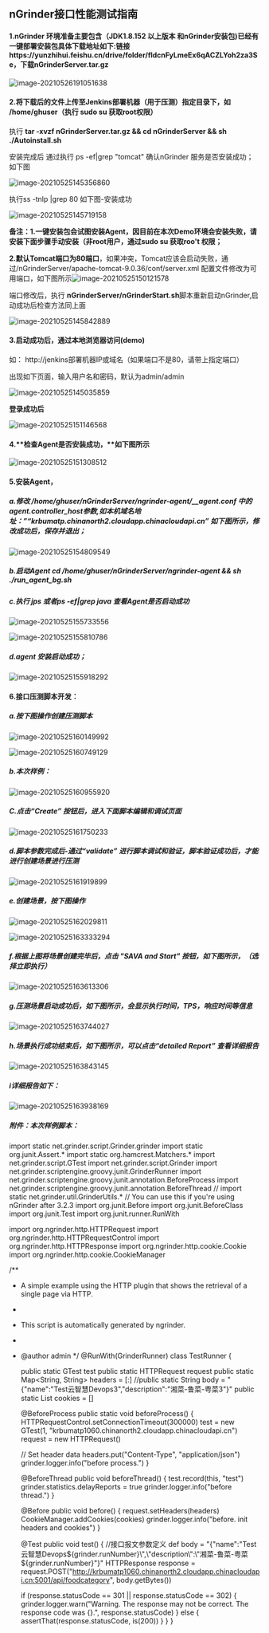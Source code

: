 ## **nGrinder接口性能测试指南**

#### **1.nGrinder 环境准备主要包含**（JDK1.8.152 以上版本 和nGrinder安装包)已经有一键部署安装包具体下载地址如下:链接https://yunzhihui.feishu.cn/drive/folder/fldcnFyLmeEx6qACZLYoh2za3Se，下载nGrinderServer.tar.gz

![image-20210526191051638](../images/nGrinder-download.png)



#### **2.将下载后的文件上传至Jenkins部署机器**（用于压测）指定目录下，如 /home/ghuser（执行 sudo su 获取root权限）

执行    **tar -xvzf nGrinderServer.tar.gz && cd nGrinderServer && sh ./Autoinstall.sh**

安装完成后 通过执行 ps -ef|grep "tomcat"  确认nGrinder 服务是否安装成功；如下图

![image-20210525145356860](../images/check-tomcat-proc.png)

执行ss -tnlp |grep 80 如下图-安装成功

![image-20210525145719158](../images/check-tomcat-port.png)

**备注：1.一键安装包会试图安装Agent，因目前在本次Demo环境会安装失败，请安装下面步骤手动安装（非root用户，通过sudo  su 获取roo't 权限；**

**2.默认Tomcat端口为80端口**，如果冲突，Tomcat应该会启动失败，通过/nGrinderServer/apache-tomcat-9.0.36/conf/server.xml 配置文件修改为可用端口，如下图所示![image-20210525150121578](../images/modify-tomcat-config.png)

端口修改后，执行 **nGrinderServer/nGrinderStart.sh**脚本重新启动nGrinder,启动成功后检查方法同上面

![image-20210525145842889](../images/nGrinder-start.png)



#### **3.启动成功后，通过本地浏览器访问(demo)**

 如： http://jenkins部署机器IP或域名（如果端口不是80，请带上指定端口）

出现如下页面，输入用户名和密码，默认为admin/admin

![image-20210525145035859](../images/nGrinder-login.png)

**登录成功后**

![image-20210525151146568](../images/nGrinder-login-success.png)

#### 4.**检查Agent是否安装成功，**如下图所示

![image-20210525151308512](../images/check-Agent.png)

#### 5.**安装Agent**，

#####    a.修改 **/home/ghuser/nGrinderServer/ngrinder-agent/__agent.conf** 中的**agent.controller_host**参数,如本机域名地址：”“**krbumatp.chinanorth2.cloudapp.chinacloudapi.cn**” 如下图所示，修改成功后，保存并退出；

![image-20210525154809549](../images/agent-install.png)

#####  **b.启动Agent    cd /home/ghuser/nGrinderServer/ngrinder-agent && sh ./run_agent_bg.sh** 

##### **c.执行  jps 或者ps -ef|grep java 查看Agent是否启动成功**

![image-20210525155733556](../images/agent-check1.png)

![image-20210525155810786](../images/agent-check2.png)

##### **d.agent 安装启动成功；**

![image-20210525155918292](../images/agent-check-succe.png)

#### **6.接口压测脚本开发**：

##### **a.按下图操作创建压测脚本**

![image-20210525160149992](../images/create-script.png)

![image-20210525160749129](../images/create-script-2.png)

##### **b.本次样例：**

![image-20210525160955920](../images/create-script-3.png)

#####  **C.点击“Create” 按钮后**，进入下面脚本编辑和调试页面

![image-20210525161750233](../images/script-check.png)

##### **d.脚本参数完成后-通过“validate” 进行脚本调试和验证，脚本验证成功后，才能进行创建场景进行压测**

![image-20210525161919899](../images/script-check-run.png)

##### **e.创建场景，按下图操作**

![image-20210525162029811](../images/scenerio-create.png)

![image-20210525163333294](../images/scenario-parm1.png)

##### **f.根据上图将场景创建完毕后，点击 "SAVA and Start" 按钮，如下图所示，（选择立即执行）**

![image-20210525163613306](../images/scenario-run.png)



##### **g.压测场景启动成功后，如下图所示，会显示执行时间，TPS，响应时间等信息**

![image-20210525163744027](../images/scenario-result1.png)

##### **h.场景执行成功结束后，如下图所示，可以点击“detailed Report” 查看详细报告**

![image-20210525163843145](../images/scenario-result2.png)

#####  **i详细报告如下：**



![image-20210525163938169](../images/report-detail.png)

##### **附件：本次样例脚本：**

import static net.grinder.script.Grinder.grinder
import static org.junit.Assert.*
import static org.hamcrest.Matchers.*
import net.grinder.script.GTest
import net.grinder.script.Grinder
import net.grinder.scriptengine.groovy.junit.GrinderRunner
import net.grinder.scriptengine.groovy.junit.annotation.BeforeProcess
import net.grinder.scriptengine.groovy.junit.annotation.BeforeThread
// import static net.grinder.util.GrinderUtils.* // You can use this if you're using nGrinder after 3.2.3
import org.junit.Before
import org.junit.BeforeClass
import org.junit.Test
import org.junit.runner.RunWith

import org.ngrinder.http.HTTPRequest
import org.ngrinder.http.HTTPRequestControl
import org.ngrinder.http.HTTPResponse
import org.ngrinder.http.cookie.Cookie
import org.ngrinder.http.cookie.CookieManager

/**
* A simple example using the HTTP plugin that shows the retrieval of a single page via HTTP.
*
* This script is automatically generated by ngrinder.
*
* @author admin
  */
  @RunWith(GrinderRunner)
  class TestRunner {

  public static GTest test
  public static HTTPRequest request
  public static Map<String, String> headers = [:]
  //public static String body = "{\"name\":\"Test云智慧Devops3\",\"description\":\"湘菜-鲁菜-粤菜3\"}"
  public static List<Cookie> cookies = []

  @BeforeProcess
  public static void beforeProcess() {
  	HTTPRequestControl.setConnectionTimeout(300000)
  	test = new GTest(1, "krbumatp1060.chinanorth2.cloudapp.chinacloudapi.cn")
  	request = new HTTPRequest()

  	// Set header data
  	headers.put("Content-Type", "application/json")
  	grinder.logger.info("before process.")
  }

  @BeforeThread
  public void beforeThread() {
  	test.record(this, "test")
  	grinder.statistics.delayReports = true
  	grinder.logger.info("before thread.")
  }

  @Before
  public void before() {
  	request.setHeaders(headers)
  	CookieManager.addCookies(cookies)
  	grinder.logger.info("before. init headers and cookies")
  }

  @Test
  public void test() {
      //接口报文参数定义
  	def body = "{\"name\":\"Test云智慧Devops${grinder.runNumber}\",\"description\":\"湘菜-鲁菜-粤菜${grinder.runNumber}\"}"
  	HTTPResponse response = request.POST("http://krbumatp1060.chinanorth2.cloudapp.chinacloudapi.cn:5001/api/foodcategory", body.getBytes())
      

  	if (response.statusCode == 301 || response.statusCode == 302) {
  		grinder.logger.warn("Warning. The response may not be correct. The response code was {}.", response.statusCode)
  	} else {
  		assertThat(response.statusCode, is(200))
  	}
  }
  }